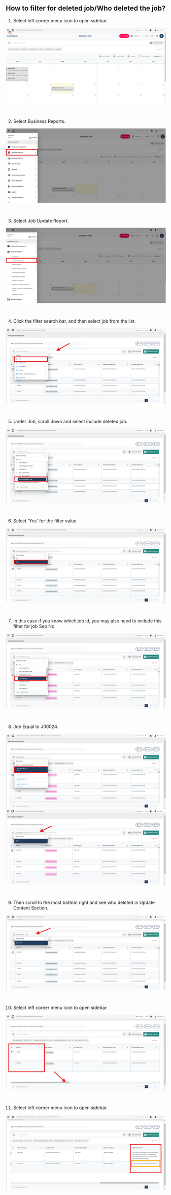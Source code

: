 ## How to filter for deleted job/Who deleted the job?

1) Select left corner menu icon to open sidebar. <br>
<p align="center">
         <img src="img2/Filter_Deleted_Job_Step_1.png" alt="How to filter for deleted job/Who deleted the job?">
</p><br>

2) Select Business Reports. <br>
<p align="center">
         <img src="img2/Filter_Deleted_Job_Step_2.png" alt="How to filter for deleted job/Who deleted the job?">
</p><br>

3) Select Job Update Report. <br>
<p align="center">
         <img src="img2/Filter_Deleted_Job_Step_3.png" alt="How to filter for deleted job/Who deleted the job?">
</p><br>

4) Click the filter search bar, and then select job from the list. <br>
<p align="center">
         <img src="img2/Filter_Deleted_Job_Step_4.png" alt="How to filter for deleted job/Who deleted the job?">
</p><br>

5) Under Job, scroll down and select include deleted job. <br>
<p align="center">
         <img src="img2/Filter_Deleted_Job_Step_5.png" alt="How to filter for deleted job/Who deleted the job?">
</p><br>

6) Select 'Yes' for the filter value. <br>
<p align="center">
         <img src="img2/Filter_Deleted_Job_Step_6.png" alt="How to filter for deleted job/Who deleted the job?">
</p><br>

7) In this case if you know which job id, you may also need to include this filter for job Sep No. <br>
<p align="center">
         <img src="img2/Filter_Deleted_Job_Step_7.png" alt="How to filter for deleted job/Who deleted the job?">
</p><br>

8) Job Equal to J00024. <br>
<p align="center">
         <img src="img2/Filter_Deleted_Job_Step_8.png" alt="How to filter for deleted job/Who deleted the job?">
         <img src="img2/Filter_Deleted_Job_Step_9.png" alt="How to filter for deleted job/Who deleted the job?">
</p><br>

9) Then scroll to the most bottom right and see who deleted in Update Content Section. <br>
<p align="center">
         <img src="img2/Filter_Deleted_Job_Step_10.png" alt="How to filter for deleted job/Who deleted the job?">
</p><br>

10) Select left corner menu icon to open sidebar. <br>
<p align="center">
         <img src="img2/Filter_Deleted_Job_Step_11.png" alt="How to filter for deleted job/Who deleted the job?">
</p><br>

11) Select left corner menu icon to open sidebar. <br>
<p align="center">
         <img src="img2/Filter_Deleted_Job_Step_12.png" alt="How to filter for deleted job/Who deleted the job?">
</p><br>
